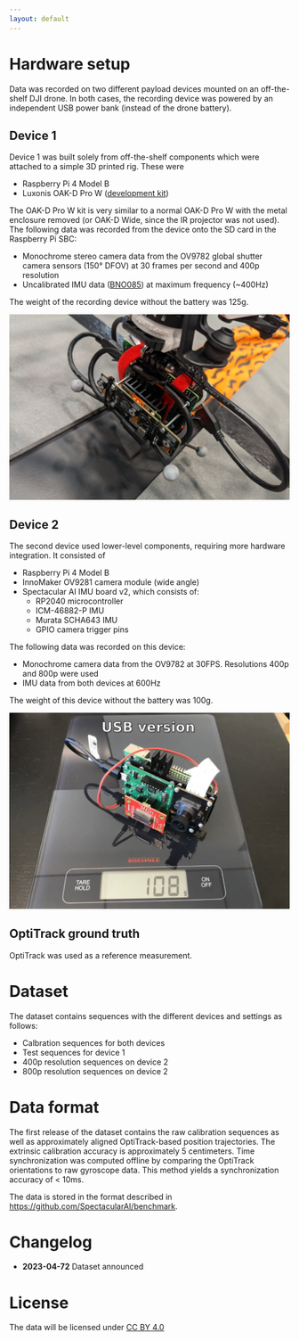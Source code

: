 ```yaml
---
layout: default
---
```


# Hardware setup

Data was recorded on two different payload devices mounted on an off-the-shelf DJI drone. In both cases, the recording device was powered by an independent USB power bank (instead of the drone battery).

## Device 1

Device 1 was built solely from off-the-shelf components which were attached to a simple 3D printed rig. These were

 * Raspberry Pi 4 Model B
 * Luxonis OAK-D Pro W ([development kit](https://shop.luxonis.com/products/oak-d-pro-w-dev))

The OAK-D Pro W kit is very similar to a normal OAK-D Pro W with the metal enclosure removed (or OAK-D Wide, since the IR projector was not used). The following data was recorded from the device onto the SD card in the Raspberry Pi SBC:

 * Monochrome stereo camera data from the OV9782 global shutter camera sensors (150° DFOV) at 30 frames per second and 400p resolution
 * Uncalibrated IMU data ([BNO085](https://www.ceva-dsp.com/product/bno080-085/)) at maximum frequency (~400Hz)

The weight of the recording device without the battery was 125g.

![Device 1](assets/img/device1.jpg)

## Device 2

The second device used lower-level components, requiring more hardware integration. It consisted of

 * Raspberry Pi 4 Model B
 * InnoMaker OV9281 camera module (wide angle)
 * Spectacular AI IMU board v2, which consists of:
   - RP2040 microcontroller
   - ICM-46882-P IMU
   - Murata SCHA643 IMU
   - GPIO camera trigger pins

The following data was recorded on this device:

 * Monochrome camera data from the OV9782 at 30FPS. Resolutions 400p and 800p were used
 * IMU data from both devices at 600Hz

The weight of this device without the battery was 100g.


![Device 2](assets/img/device2.jpg)

## OptiTrack ground truth

OptiTrack was used as a reference measurement.

# Dataset

The dataset contains sequences with the different devices and settings as follows:

 * Calbration sequences for both devices
 * Test sequences for device 1
 * 400p resolution sequences on device 2
 * 800p resolution sequences on device 2

# Data format

The first release of the dataset contains the raw calibration sequences as well as approximately aligned OptiTrack-based position trajectories. The extrinsic calibration accuracy is approximately 5 centimeters. Time synchronization was computed offline by comparing the OptiTrack orientations to raw gyroscope data. This method yields a synchronization accuracy of < 10ms.

The data is stored in the format described in <https://github.com/SpectacularAI/benchmark>.

# Changelog

 * **2023-04-72** Dataset announced

# License

The data will be licensed under [CC BY 4.0](https://creativecommons.org/licenses/by/4.0/)
